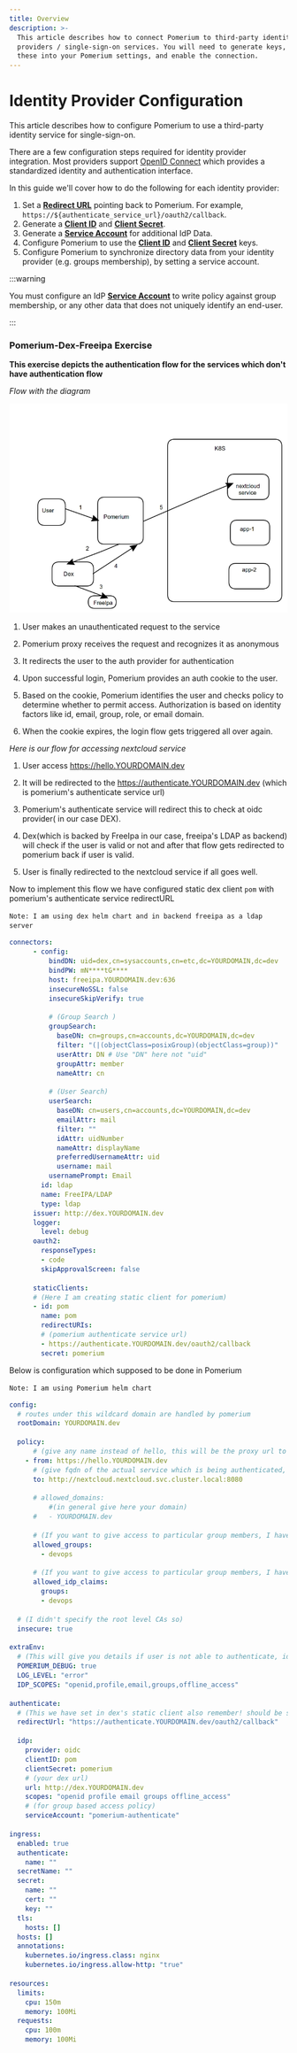 ```yaml
---
title: Overview
description: >-
  This article describes how to connect Pomerium to third-party identity
  providers / single-sign-on services. You will need to generate keys, copy
  these into your Pomerium settings, and enable the connection.
---
```


# Identity Provider Configuration

This article describes how to configure Pomerium to use a third-party identity service for single-sign-on.

There are a few configuration steps required for identity provider integration. Most providers support [OpenID Connect] which provides a standardized identity and authentication interface.

In this guide we'll cover how to do the following for each identity provider:

1. Set a **[Redirect URL](https://www.oauth.com/oauth2-servers/redirect-uris/)** pointing back to Pomerium. For example, `https://${authenticate_service_url}/oauth2/callback`.
2. Generate a **[Client ID]** and **[Client Secret]**.
3. Generate a **[Service Account]** for additional IdP Data.
4. Configure Pomerium to use the **[Client ID]** and **[Client Secret]** keys.
5. Configure Pomerium to synchronize directory data from your identity provider (e.g. groups membership), by setting a service account.

:::warning

You must configure an IdP **[Service Account]** to write policy against group membership, or any other data that does not uniquely identify an end-user.

:::

[client id]: ../../reference/readme.md#identity-provider-client-id
[client secret]: ../../reference/readme.md#identity-provider-client-secret
[environmental variables]: https://en.wikipedia.org/wiki/Environment_variable
[oauth2]: https://oauth.net/2/
[openid connect]: https://en.wikipedia.org/wiki/OpenID_Connect
[service account]: ../../reference/readme.md#identity-provider-service-account


### Pomerium-Dex-Freeipa Exercise

**This exercise depicts the authentication flow for the services which don't have authentication flow**

*Flow with the diagram*

![alt text](https://github.com/dharmendrakariya/pomerium-dex/blob/main/image.jpg?raw=true)


1. User makes an unauthenticated request to the service

2. Pomerium proxy receives the request and recognizes it as anonymous

3. It redirects the user to the auth provider for authentication

4. Upon successful login, Pomerium provides an auth cookie to the user.

5. Based on the cookie, Pomerium identifies the user and checks policy to determine whether to permit access. Authorization is based on identity factors like id, email,      group, role, or email domain.

6. When the cookie expires, the login flow gets triggered all over again.


*Here is our flow for accessing nextcloud service*

1. User access https://hello.YOURDOMAIN.dev

2. It will be redirected to the https://authenticate.YOURDOMAIN.dev (which is pomerium's authenticate service url)

3. Pomerium's authenticate service will redirect this to check at oidc provider( in our case DEX).

4. Dex(which is backed by FreeIpa in our case, freeipa's LDAP as backend) will check if the user is valid or not and after that flow gets redirected to pomerium back if user is valid.

5. User is finally redirected to the nextcloud service if all goes well.


Now to implement this flow we have configured static dex client ```pom``` with pomerium's authenticate service redirectURL

```Note: I am using dex helm chart and in backend freeipa as a ldap server```

```yaml
connectors:
      - config:
          bindDN: uid=dex,cn=sysaccounts,cn=etc,dc=YOURDOMAIN,dc=dev
          bindPW: mN****tG****
          host: freeipa.YOURDOMAIN.dev:636
          insecureNoSSL: false
          insecureSkipVerify: true

          # (Group Search )
          groupSearch:
            baseDN: cn=groups,cn=accounts,dc=YOURDOMAIN,dc=dev
            filter: "(|(objectClass=posixGroup)(objectClass=group))"
            userAttr: DN # Use "DN" here not "uid"
            groupAttr: member
            nameAttr: cn

          # (User Search)
          userSearch:
            baseDN: cn=users,cn=accounts,dc=YOURDOMAIN,dc=dev
            emailAttr: mail
            filter: ""
            idAttr: uidNumber
            nameAttr: displayName
            preferredUsernameAttr: uid
            username: mail
          usernamePrompt: Email
        id: ldap
        name: FreeIPA/LDAP
        type: ldap
      issuer: http://dex.YOURDOMAIN.dev
      logger:
        level: debug
      oauth2:
        responseTypes:
        - code
        skipApprovalScreen: false

      staticClients:
      # (Here I am creating static client for pomerium)
      - id: pom
        name: pom
        redirectURIs:
        # (pomerium authenticate service url)
        - https://authenticate.YOURDOMAIN.dev/oauth2/callback
        secret: pomerium

```

Below is configuration which supposed to be done in Pomerium

```Note: I am using Pomerium helm chart```

```yaml
config:
  # routes under this wildcard domain are handled by pomerium
  rootDomain: YOURDOMAIN.dev

  policy:
      # (give any name instead of hello, this will be the proxy url to access the particular service)
    - from: https://hello.YOURDOMAIN.dev
      # (give fqdn of the actual service which is being authenticated, here I am giving nextcloud service endpoint, which is running in nextcloud namespace)
      to: http://nextcloud.nextcloud.svc.cluster.local:8080

      # allowed_domains:
          #(in general give here your domain)
      #   - YOURDOMAIN.dev

      # (If you want to give access to particular group members, I have tested this by creating devops group and members in that group, in freeipa)
      allowed_groups:
        - devops

      # (If you want to give access to particular group members, I have tested this by creating devops group and members in that group, in freeipa)
      allowed_idp_claims:
        groups:
        - devops

  # (I didn't specify the root level CAs so)
  insecure: true

extraEnv:
  # (This will give you details if user is not able to authenticate, ideally this should be turned off)
  POMERIUM_DEBUG: true
  LOG_LEVEL: "error"
  IDP_SCOPES: "openid,profile,email,groups,offline_access"

authenticate:
  # (This we have set in dex's static client also remember! should be same)
  redirectUrl: "https://authenticate.YOURDOMAIN.dev/oauth2/callback"

  idp:
    provider: oidc
    clientID: pom
    clientSecret: pomerium
    # (your dex url)
    url: http://dex.YOURDOMAIN.dev
    scopes: "openid profile email groups offline_access"
    # (for group based access policy)
    serviceAccount: "pomerium-authenticate"

ingress:
  enabled: true
  authenticate:
    name: ""
  secretName: ""
  secret:
    name: ""
    cert: ""
    key: ""
  tls:
    hosts: []
  hosts: []
  annotations:
    kubernetes.io/ingress.class: nginx
    kubernetes.io/ingress.allow-http: "true"

resources:
  limits:
    cpu: 150m
    memory: 100Mi
  requests:
    cpu: 100m
    memory: 100Mi

```


